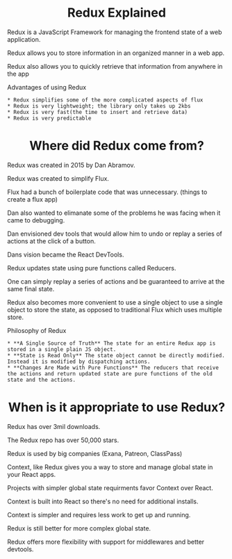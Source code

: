 <h1 align="center">
Redux Explained
</h1>

Redux is a JavaScript Framework for managing the frontend state of a web application.

Redux allows you to store information in an organized manner in a web app.

Redux also allows you to quickly retrieve that information from anywhere in the app

Advantages of using Redux

    * Redux simplifies some of the more complicated aspects of flux
    * Redux is very lightweight; the library only takes up 2kbs
    * Redux is very fast(the time to insert and retrieve data)
    * Redux is very predictable

<h1 align="center">
Where did Redux come from?
</h1>

Redux was created in 2015 by Dan Abramov.

Redux was created to simplify Flux.

Flux had a bunch of boilerplate code that was unnecessary. (things to create a flux app)

Dan also wanted to elimanate some of the problems he was facing when it came to debugging.

Dan envisioned dev tools that would allow him to undo or replay a series of actions at the click of a button.

Dans vision became the React DevTools.

Redux updates state using pure functions called Reducers.

One can simply replay a series of actions and be guaranteed to arrive at the same final state.

Redux also becomes more convenient to use a single object to use a single object  to store the state,
as opposed to traditional Flux which uses multiple store.

Philosophy of Redux

    * **A Single Source of Truth** The state for an entire Redux app is stored in a single plain JS object.
    * **State is Read Only** The state object cannot be directly modified. Instead it is modified by dispatching actions.
    * **Changes Are Made with Pure Functions** The reducers that receive the actions and return updated state are pure functions of the old state and the actions.

<h1 align="center">
When is it appropriate to use Redux?
</h1>

Redux has over 3mil downloads.

The Redux repo has over 50,000 stars.

Redux is used by big companies (Exana, Patreon, ClassPass)

Context, like Redux gives you a way to store and manage global state in your React apps.

Projects with simpler global state requirments favor Context over React.

Context is built into React so there's no need for additional installs.

Context is simpler and requires less work to get up and running.

Redux is still better for more complex global state.

Redux offers more flexibility with support for middlewares and better devtools.









